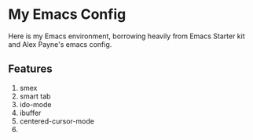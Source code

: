 # My Emacs Config

Here is my Emacs environment, borrowing heavily from Emacs Starter kit
and Alex Payne's emacs config.

## Features
1. smex
2. smart tab
3. ido-mode
4. ibuffer
5. centered-cursor-mode
6.
